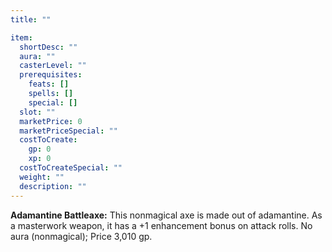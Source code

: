 ```yaml
---
title: ""

item:
  shortDesc: ""
  aura: ""
  casterLevel: ""
  prerequisites:
    feats: []
    spells: []
    special: []
  slot: ""
  marketPrice: 0
  marketPriceSpecial: ""
  costToCreate:
    gp: 0
    xp: 0
  costToCreateSpecial: ""
  weight: ""
  description: ""
---
```

<p id="adamantine-battleaxe"><strong>Adamantine Battleaxe:</strong> This nonmagical axe is made out of adamantine. As a masterwork weapon, it has a +1 enhancement bonus on attack rolls.
No aura (nonmagical); Price 3,010 gp.

